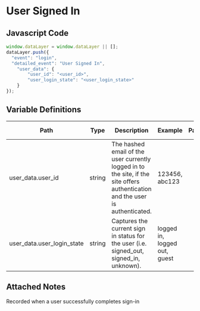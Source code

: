 # User Signed In

### 

## Javascript Code
```js
window.dataLayer = window.dataLayer || [];
dataLayer.push({
  "event": "login",
  "detailed_event": "User Signed In",
    "user_data": {
        "user_id": "<user_id>",
        "user_login_state": "<user_login_state>"
    }
});
```

## Variable Definitions

|Path|Type|Description|Example|Pattern|Min Length|Max Length|Minimum|Maximum|Multiple Of|
| --- | --- | --- | --- | --- | --- | --- | --- | --- | --- |
|user_data.user_id|string|The hashed email of the user currently logged in to the site, if the site offers authentication and the user is authenticated.|123456, abc123|||||||
|user_data.user_login_state|string|Captures the current sign in status for the user \(i.e. signed\_out, signed\_in, unknown\).|logged in, logged out, guest|||||||

## Attached Notes

<p>Recorded when a user successfully completes sign-in</p>
